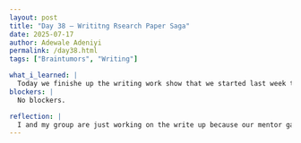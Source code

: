 ```yaml
---
layout: post
title: "Day 38 – Writitng Rsearch Paper Saga"
date: 2025-07-17
author: Adewale Adeniyi
permalink: /day38.html
tags: ["Braintumors", "Writing"]

what_i_learned: |
  Today we finishe up the writing work show that we started last week thursday which really was needed, it really helped me realizes certain aspects to write about or review before submitiing the final paper which is very helpful and all, I really like the professor that came to tech us, she is very pleasant and tries to make all of us participate which is very helpful, we also had the opportunity to play a kahoot game just to test our knowledge to make sure we get and understand all she has been teaching us since last week. After lunch my group and I continued to edit and add to the research paper on overleaf, we also had time to review previously reviewed research papers and new papers as well thanks to the hard work of my dear co-workers.
blockers: |
  No blockers.

reflection: |
  I and my group are just working on the write up because our mentor gave us a due date on monday so we can have time to run a practice session and also to correct any misconception or mistakes we might have made during the writing of the paper.
--- 
```

